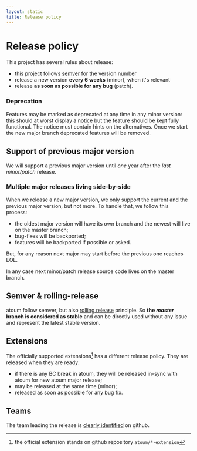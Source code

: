 ```yaml
---
layout: static
title: Release policy
---
```


# Release policy

This project has several rules about release:
* this project follows [semver](http://semver.org/) for the version number
* release a new version **every 6 weeks** (minor), when it's relevant
* release **as soon as possible for any bug** (patch).

### Deprecation

Features may be marked as deprecated at any time in any minor version: this should at worst display a notice
but the feature should be kept fully functional. The notice must contain hints on the alternatives. Once we start
the new major branch deprecated features will be removed.

## Support of previous major version

We will support a previous major version until *one* year after the *last minor/patch* release.

### Multiple major releases living side-by-side

When we release a new major version, we only support the current and the previous major version, but not more. To handle that,
we follow this process:
* the oldest major version will have its own branch and the newest will live on the master branch;
* bug-fixes will be backported;
* features will be backported if possible or asked.

But, for any reason next major may start before the previous one reaches EOL.

In any case next minor/patch release source code lives on the master branch.

## Semver & rolling-release
atoum follow semver, but also [rolling release](https://en.wikipedia.org/wiki/Rolling_release) principle. So
**the *master* branch is considered as stable** and can be directly used without any issue and represent the latest stable version. 

## Extensions
The officially supported extensions[^1] has a different release policy. They are released when they are ready:
* if there is any BC break in atoum, they will be released in-sync with atoum for new atoum major release;
* may be released at the same time (minor);
* released as soon as possible for any bug fix.

## Teams
The team leading the release is [clearly identified](https://github.com/orgs/atoum/teams/rms/members) on github.    

[^1]: the official extension stands on github repository `atoum/*-extension`
